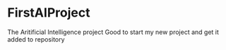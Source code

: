 # FirstAIProject
The Aritificial Intelligence project 
Good to start my new project and get it added to repository 
